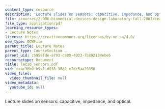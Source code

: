 ```yaml
---
content_type: resource
description: 'Lecture slides on sensors: capacitive, impedance, and optical.'
file: /courses/2-996-biomedical-devices-design-laboratory-fall-2007/ceac36b0b9a1d0f89882e7dc5aa29b58_lec10_sensors.pdf
file_type: application/pdf
learning_resource_types:
- Lecture Notes
license: https://creativecommons.org/licenses/by-nc-sa/4.0/
ocw_type: OCWFile
parent_title: Lecture Notes
parent_type: CourseSection
parent_uid: c6958fde-a793-c080-4033-7b892134ebe6
resourcetype: Document
title: lec10_sensors.pdf
uid: ceac36b0-b9a1-d0f8-9882-e7dc5aa29b58
video_files:
  video_thumbnail_file: null
video_metadata:
  youtube_id: null
---
```

Lecture slides on sensors: capacitive, impedance, and optical.